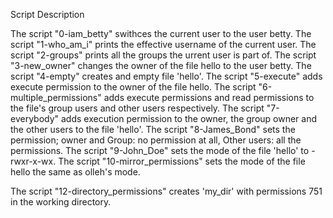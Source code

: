 Script Description

The script "0-iam_betty" swithces the current user to the user betty.
The script "1-who_am_i" prints the effective username of the current user.
The script "2-groups" prints all the groups the urrent user is part of.
The script "3-new_owner" changes the owner of the file hello to the user betty.
The script "4-empty" creates and empty file 'hello'.
The script "5-execute" adds execute permission to the owner of the file hello.
The script "6-multiple_permissions" adds execute permissions and read permissions to the file's group users and other users respectively.
The script "7-everybody" adds execution permission to the owner, the group owner and the other users to the file 'hello'.
The script "8-James_Bond" sets the permission; owner and Group: no permission at all, Other users: all the permissions.
The script "9-John_Doe" sets the mode of the file 'hello' to -rwxr-x-wx.
The script "10-mirror_permissions" sets the mode of the file hello the same as olleh's mode.

The script "12-directory_permissions" creates 'my_dir' with permissions 751 in the working directory.

